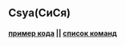 ## Csya(СиСя)
#### [пример кода](https://github.com/TolyaGosuslugi/Csya/blob/main/examples) || [список команд](https://github.com/TolyaGosuslugi/Csya/blob/main/comms.md)
